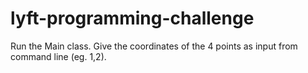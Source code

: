 # lyft-programming-challenge

Run the Main class. Give the coordinates of the 4 points as input from command line (eg. 1,2).
